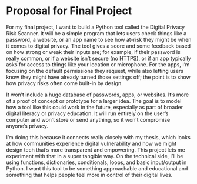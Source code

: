 # Proposal for Final Project

For my final project, I want to build a Python tool called the Digital Privacy Risk Scanner. It will be a simple program that lets users check things like a password, a website, or an app name to see how at-risk they might be when it comes to digital privacy. The tool gives a score and some feedback based on how strong or weak their inputs are; for example, if their password is really common, or if a website isn’t secure (no HTTPS), or if an app typically asks for access to things like your location or microphone. For the apps, I’m focusing on the default permissions they request, while also letting users know they might have already turned those settings off; the point is to show how privacy risks often come built-in by design.

It won’t include a huge database of passwords, apps, or websites. It’s more of a proof of concept or prototype for a larger idea. The goal is to model how a tool like this could work in the future, especially as part of broader digital literacy or privacy education. It will run entirely on the user’s computer and won’t store or send anything, so it won’t compromise anyone’s privacy. 

I’m doing this because it connects really closely with my thesis, which looks at how communities experience digital vulnerability and how we might design tech that’s more transparent and empowering. This project lets me experiment with that in a super tangible way. On the technical side, I’ll be using functions, dictionaries, conditionals, loops, and basic input/output in Python. I want this tool to be something approachable and educational and something that helps people feel more in control of their digital lives.

